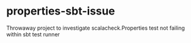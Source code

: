 # properties-sbt-issue
Throwaway project to investigate scalacheck.Properties test not failing within sbt test runner
